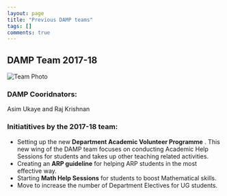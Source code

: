 ```yaml
---
layout: page
title: "Previous DAMP teams"
tags: []
comments: true
---
```


## DAMP Team 2017-18

![Team Photo](https://drive.google.com/uc?export=view&id=0B0utpdeQnMnWaVdZMzI0dnZ1UlU)

### DAMP Cooridnators: 
Asim Ukaye and Raj Krishnan

### Initiatitives by the 2017-18 team:
* Setting up the new __Department Academic Volunteer Programme__ . This new wing of the DAMP team focuses on conducting Academic Help Sessions for students and takes up other teaching related activities.
* Creating an **ARP guideline** for helping ARP students in the most effective way.
* Starting **Math Help Sessions** for students to boost Mathematical skills.
* Move to increase the number of Department Electives for UG students.
